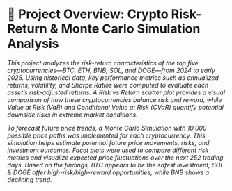 # 📌 Project Overview: Crypto Risk-Return & Monte Carlo Simulation Analysis

*This project analyzes the risk-return characteristics of the top five cryptocurrencies—BTC, ETH, BNB, SOL, and DOGE—from 2024 to early 2025. Using historical data, key performance metrics such as annualized returns, volatility, and Sharpe Ratios were computed to evaluate each asset’s risk-adjusted returns. A Risk vs Return scatter plot provides a visual comparison of how these cryptocurrencies balance risk and reward, while Value at Risk (VaR) and Conditional Value at Risk (CVaR) quantify potential downside risks in extreme market conditions.*

*To forecast future price trends, a Monte Carlo Simulation with 10,000 possible price paths was implemented for each cryptocurrency. This simulation helps estimate potential future price movements, risks, and investment outcomes. Facet plots were used to compare different risk metrics and visualize expected price fluctuations over the next 252 trading days. Based on the findings, BTC appears to be the safest investment, SOL & DOGE offer high-risk/high-reward opportunities, while BNB shows a declining trend.*
